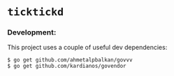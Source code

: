 # `ticktickd`

### Development:

This project uses a couple of useful dev dependencies:

```
$ go get github.com/ahmetalpbalkan/govvv
$ go get github.com/kardianos/govendor
```
